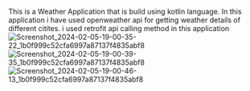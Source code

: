 This is a Weather Application that is build using kotlin language.
In this application i have used openweather api for getting weather details of different citites.
i used retrofit api calling method in this application
![Screenshot_2024-02-05-19-00-35-22_1b0f999c52cfa6997a87137f4835abf8](https://github.com/Ayush75567/Weather-App/assets/81349035/87fe6d3d-ee54-4dc0-88aa-332c19061e47)
![Screenshot_2024-02-05-19-00-39-35_1b0f999c52cfa6997a87137f4835abf8](https://github.com/Ayush75567/Weather-App/assets/81349035/aaec2941-206d-41cf-ba51-9f1747347f76)
![Screenshot_2024-02-05-19-00-46-13_1b0f999c52cfa6997a87137f4835abf8](https://github.com/Ayush75567/Weather-App/assets/81349035/c263d728-3c86-4d5e-b43a-6cd4725c6a2b)

